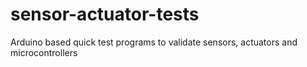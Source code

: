 # sensor-actuator-tests
Arduino based quick test programs to validate sensors, actuators and microcontrollers
